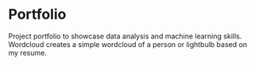 # Portfolio
Project portfolio to showcase data analysis and machine learning skills.
  Wordcloud creates a simple wordcloud of a person or lightbulb based on my resume.
